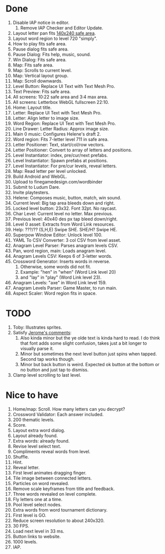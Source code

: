 # Done

1. Disable IAP notice in editor.
    1. Remove IAP Checker and Editor Update.
1. Layout letter pan fits [140x240 safe area](art.md).
1. Layout word region to level 720 "simply".
1. How to play fits safe area.
1. Pause dialog fits safe area.
1. Pause Dialog: Fits help, music, sound.
1. Win Dialog: Fits safe area.
1. Map: Fits safe area.
1. Map: Scrolls to current level.
1. Map: Vertical layout group.
1. Map: Scroll downwards.
1. Level Button: Replace UI Text with Text Mesh Pro.
1. Text Preview: Fits safe area.
1. All screens: 10:22 safe area and 3:4 max area.
1. All screens: Letterbox WebGL fullscreen 22:10.
1. Home: Layout title.
1. Letter: Replace UI Text with Text Mesh Pro.
1. Letter: Align letter to image size.
1. Word Region: Replace UI Text with Text Mesh Pro.
1. Line Drawer: Letter Radius: Approx image size.
1. Main 0 music: Configures Helene's draft 2.
1. Word region: Fits 7-letter level 711 in safe area.
1. Letter Positioner: Text, start/col/row vectors.
1. Letter Positioner: Convert to array of letters and positions.
1. Level Instantiator: index, pre/cur/next prefabs.
1. Level Instantiator: Spawn prefabs at positions.
1. Level Instantiator: For pre/cur levels, reveal letters.
1. Map: Read letter per level unlocked.
1. Build Android and WebGL.
1. Upload to finegamedesign.com/wordbinder
1. Submit to Ludum Dare.
1. Invite playtesters.
1. Helene: Composes music, button, match, win sound.
1. Current level: Big tap area bleeds down and right.
1. Locked level button: 23x32. Font 32pt. No raycast.
1. Char Level: Current level no letter. Max previous.
1. Previous level: 40x40 des px tap bleed down/right.
1. Level 0 asset: Extracts from Word Link resources.
1. Help: ???/?? (S,H,E) Swipe SHE. SHE/H? Swipe HE.
1. Superpow Window Editor: Unlock level 100.
1. YAML To CSV Converter: 3 col CSV from level asset.
1. Anagram Level Parser: Parses anagram levels CSV.
1. Pan, word region, main: Loads anagram level.
1. Anagram Levels CSV: Keeps 6 of 3-letter words.
1. Crossword Generator: Inserts words in reverse.
    1. Otherwise, some words did not fit.
    1. Example: "hen" in "when" (Word Link level 20)
    1. and "lay" in "play" (Word Link level 23).
1. Anagram Levels: "axe" in Word Link level 159.
1. Anagram Levels Parser: Game Master, to run main.
1. Aspect Scaler: Word region fits in space.

# TODO

1. Toby: Illustrates sprites.
1. Satisfy [Jerome's comments](playtest.md#jerome-byrne):
    1. Also kinda minor but the ye olde text is kinda hard to read.  I do think that font adds some slight confusion, takes just a bit longer to visually parse it.
    1. Minor but sometimes the next level button just spins when tapped. Second tap works though.
    1. Minor but back button is weird. Expected ok button at the bottom or no button and just tap to dismiss.
1. Clamp level scrolling to last level.

# Nice to have

1. Home/map: Scroll. How many letters can you decrypt?
1. Crossword Validator: Each answer included.
1. 200 thematic levels.
1. Score.
1. Layout extra word dialog.
1. Layout already found.
1. Extra words: already found.
1. Revise level select text.
1. Compliments reveal words from level.
1. Shuffle.
1. Hint.
1. Reveal letter.
1. First level animates dragging finger.
1. Tile image between connected letters.
1. Particles on word revealed.
1. Remove scale keyframes from title and feedback.
1. Three words revealed on level complete.
1. Fly letters one at a time.
1. Pool level select nodes.
1. Extra words from word tournament dictionary.
1. First level is GO.
1. Reduce screen resolution to about 240x320.
1. 30 FPS.
1. Load next level in 33 ms.
1. Button links to website.
1. 1000 levels.
1. IAP.
